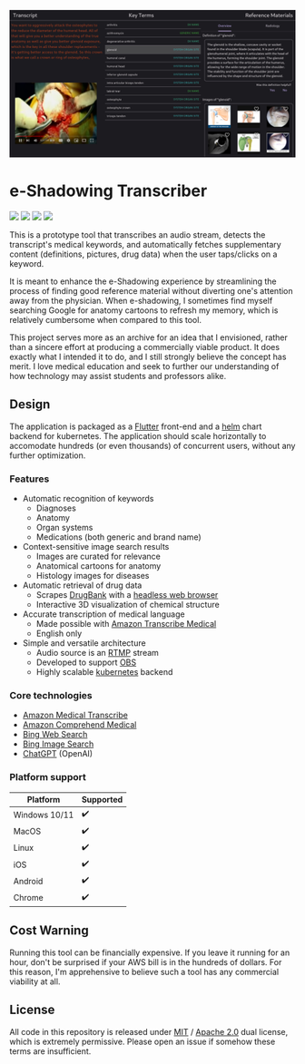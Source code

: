 ![Example Screenshot](app/captures/cap_00.jpg)

# e-Shadowing Transcriber
[<img src="https://img.shields.io/badge/maintenance%20status-as%20is-yellow">](https://github.com/thavlik/transcriber)
[<img src="https://img.shields.io/badge/License-Apache_2.0-orange.svg">](./LICENSE)
[<img src="https://img.shields.io/badge/License-MIT-lightblue.svg">](./LICENSE-MIT)
[<img src="https://img.shields.io/badge/Language-golang-blue.svg">](https://go.dev/)

This is a prototype tool that transcribes an audio stream, detects the transcript's medical keywords, and automatically fetches supplementary content (definitions, pictures, drug data) when the user taps/clicks on a keyword.

It is meant to enhance the e-Shadowing experience by streamlining the process of finding good reference material without diverting one's attention away from the physician. When e-shadowing, I sometimes find myself searching Google for anatomy cartoons to refresh my memory, which is relatively cumbersome when compared to this tool.

This project serves more as an archive for an idea that I envisioned, rather than a sincere effort at producing a commercially viable product. It does exactly what I intended it to do, and I still strongly believe the concept has merit. I love medical education and seek to further our understanding of how technology may assist students and professors alike.

## Design
The application is packaged as a [Flutter](https://flutter.dev/) front-end and a [helm](https://helm.sh/) chart backend for kubernetes. The application should scale horizontally to accomodate hundreds (or even thousands) of concurrent users, without any further optimization.

### Features
- Automatic recognition of keywords
    - Diagnoses
    - Anatomy
    - Organ systems
    - Medications (both generic and brand name)
- Context-sensitive image search results
    - Images are curated for relevance
    - Anatomical cartoons for anatomy
    - Histology images for diseases
- Automatic retrieval of drug data
    - Scrapes [DrugBank](https://go.drugbank.com/) with a [headless web browser](https://pptr.dev/)
    - Interactive 3D visualization of chemical structure
- Accurate transcription of medical language
    - Made possible with [Amazon Transcribe Medical](https://docs.aws.amazon.com/transcribe/latest/dg/transcribe-medical.html)
    - English only
- Simple and versatile architecture
    - Audio source is an [RTMP](https://en.wikipedia.org/wiki/Real-Time_Messaging_Protocol) stream
    - Developed to support [OBS](https://obsproject.com/)
    - Highly scalable [kubernetes](https://kubernetes.io/) backend

### Core technologies
- [Amazon Medical Transcribe](https://docs.aws.amazon.com/transcribe/latest/dg/transcribe-medical.html)
- [Amazon Comprehend Medical](https://docs.aws.amazon.com/comprehend-medical/)
- [Bing Web Search](https://www.microsoft.com/en-us/bing/apis/bing-web-search-api)
- [Bing Image Search](https://www.microsoft.com/en-us/bing/apis/bing-image-search-api)
- [ChatGPT](https://chat.openai.com/) (OpenAI)

### Platform support
| Platform      | Supported          |
| ------------- | ------------------ |
| Windows 10/11 | :heavy_check_mark: |
| MacOS         | :heavy_check_mark: |
| Linux         | :heavy_check_mark: |
| iOS           | :heavy_check_mark: |
| Android       | :heavy_check_mark: |
| Chrome        | :heavy_check_mark: |

## Cost Warning
Running this tool can be financially expensive. If you leave it running for an hour, don't be surprised if your AWS bill is in the hundreds of dollars. For this reason, I'm apprehensive to believe such a tool has any commercial viability at all.

## License
All code in this repository is released under [MIT](LICENSE-MIT) / [Apache 2.0](LICENSE-Apache) dual license, which is extremely permissive. Please open an issue if somehow these terms are insufficient.